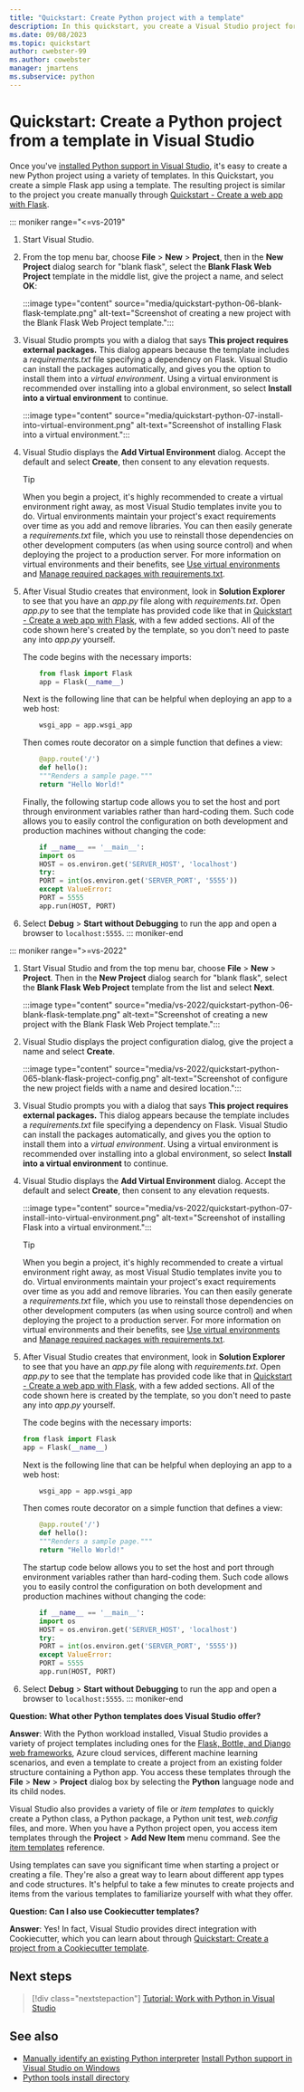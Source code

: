```yaml
---
title: "Quickstart: Create Python project with a template"
description: In this quickstart, you create a Visual Studio project for Python by using the built-in template for a basic Flask application.
ms.date: 09/08/2023
ms.topic: quickstart
author: cwebster-99
ms.author: cowebster
manager: jmartens
ms.subservice: python
---
```


# Quickstart: Create a Python project from a template in Visual Studio

Once you've [installed Python support in Visual Studio](installing-python-support-in-visual-studio.md), it's easy to create a new Python project using a variety of templates. In this Quickstart, you create a simple Flask app using a template. The resulting project is similar to the project you create manually through [Quickstart - Create a web app with Flask](../ide/quickstart-python.md).

::: moniker range="<=vs-2019"

1. Start Visual Studio.
1. From the top menu bar, choose **File** > **New** > **Project**, then in the **New Project** dialog search for "blank flask", select the **Blank Flask Web Project** template in the middle list, give the project a name, and select **OK**:

   :::image type="content" source="media/quickstart-python-06-blank-flask-template.png" alt-text="Screenshot of creating a new project with the Blank Flask Web Project template.":::

1. Visual Studio prompts you with a dialog that says **This project requires external packages.** This dialog appears because the template includes a _requirements.txt_ file specifying a dependency on Flask. Visual Studio can install the packages automatically, and gives you the option to install them into a _virtual environment_. Using a virtual environment is recommended over installing into a global environment, so select **Install into a virtual environment** to continue.

   :::image type="content" source="media/quickstart-python-07-install-into-virtual-environment.png" alt-text="Screenshot of installing Flask into a virtual environment.":::

1. Visual Studio displays the **Add Virtual Environment** dialog. Accept the default and select **Create**, then consent to any elevation requests.

   > [!Tip]
   > When you begin a project, it's highly recommended to create a virtual environment right away, as most Visual Studio templates invite you to do. Virtual environments maintain your project's exact requirements over time as you add and remove libraries. You can then easily generate a _requirements.txt_ file, which you use to reinstall those dependencies on other development computers (as when using source control) and when deploying the project to a production server. For more information on virtual environments and their benefits, see [Use virtual environments](../python/selecting-a-python-environment-for-a-project.md#use-virtual-environments) and [Manage required packages with requirements.txt](../python/managing-required-packages-with-requirements-txt.md).

1. After Visual Studio creates that environment, look in **Solution Explorer** to see that you have an _app.py_ file along with _requirements.txt_. Open _app.py_ to see that the template has provided code like that in [Quickstart - Create a web app with Flask](../ide/quickstart-python.md), with a few added sections. All of the code shown here's created by the template, so you don't need to paste any into _app.py_ yourself.

   The code begins with the necessary imports:

   ```python
       from flask import Flask
       app = Flask(__name__)
   ```

   Next is the following line that can be helpful when deploying an app to a web host:

   ```python
       wsgi_app = app.wsgi_app
   ```

   Then comes route decorator on a simple function that defines a view:

   ```python
       @app.route('/')
       def hello():
       """Renders a sample page."""
       return "Hello World!"
   ```

   Finally, the following startup code allows you to set the host and port through environment variables rather than hard-coding them. Such code allows you to easily control the configuration on both development and production machines without changing the code:

   ```python
       if __name__ == '__main__':
       import os
       HOST = os.environ.get('SERVER_HOST', 'localhost')
       try:
       PORT = int(os.environ.get('SERVER_PORT', '5555'))
       except ValueError:
       PORT = 5555
       app.run(HOST, PORT)
   ```

1. Select **Debug** > **Start without Debugging** to run the app and open a browser to `localhost:5555`.
   ::: moniker-end

::: moniker range=">=vs-2022"

1. Start Visual Studio and from the top menu bar, choose **File** > **New** > **Project**. Then in the **New Project** dialog search for "blank flask", select the **Blank Flask Web Project** template from the list and select **Next**.

   :::image type="content" source="media/vs-2022/quickstart-python-06-blank-flask-template.png" alt-text="Screenshot of creating a new project with the Blank Flask Web Project template.":::

1. Visual Studio displays the project configuration dialog, give the project a name and select **Create**.

   :::image type="content" source="media/vs-2022/quickstart-python-065-blank-flask-project-config.png" alt-text="Screenshot of configure the new project fields with a name and desired location.":::

1. Visual Studio prompts you with a dialog that says **This project requires external packages.** This dialog appears because the template includes a _requirements.txt_ file specifying a dependency on Flask. Visual Studio can install the packages automatically, and gives you the option to install them into a _virtual environment_. Using a virtual environment is recommended over installing into a global environment, so select **Install into a virtual environment** to continue.

1. Visual Studio displays the **Add Virtual Environment** dialog. Accept the default and select **Create**, then consent to any elevation requests.

   :::image type="content" source="media/vs-2022/quickstart-python-07-install-into-virtual-environment.png" alt-text="Screenshot of installing Flask into a virtual environment.":::

   > [!Tip]
   > When you begin a project, it's highly recommended to create a virtual environment right away, as most Visual Studio templates invite you to do. Virtual environments maintain your project's exact requirements over time as you add and remove libraries. You can then easily generate a _requirements.txt_ file, which you use to reinstall those dependencies on other development computers (as when using source control) and when deploying the project to a production server. For more information on virtual environments and their benefits, see [Use virtual environments](../python/selecting-a-python-environment-for-a-project.md#use-virtual-environments) and [Manage required packages with requirements.txt](../python/managing-required-packages-with-requirements-txt.md).

1. After Visual Studio creates that environment, look in **Solution Explorer** to see that you have an _app.py_ file along with _requirements.txt_. Open _app.py_ to see that the template has provided code like that in [Quickstart - Create a web app with Flask](../ide/quickstart-python.md), with a few added sections. All of the code shown here is created by the template, so you don't need to paste any into _app.py_ yourself.

   The code begins with the necessary imports:

   ```python
   from flask import Flask
   app = Flask(__name__)
   ```

   Next is the following line that can be helpful when deploying an app to a web host:

   ```python
       wsgi_app = app.wsgi_app
   ```

   Then comes route decorator on a simple function that defines a view:

   ```python
       @app.route('/')
       def hello():
       """Renders a sample page."""
       return "Hello World!"
   ```

   The startup code below allows you to set the host and port through environment variables rather than hard-coding them. Such code allows you to easily control the configuration on both development and production machines without changing the code:

   ```python
       if __name__ == '__main__':
       import os
       HOST = os.environ.get('SERVER_HOST', 'localhost')
       try:
       PORT = int(os.environ.get('SERVER_PORT', '5555'))
       except ValueError:
       PORT = 5555
       app.run(HOST, PORT)
   ```

1. Select **Debug** > **Start without Debugging** to run the app and open a browser to `localhost:5555`.
   ::: moniker-end

**Question: What other Python templates does Visual Studio offer?**

**Answer**: With the Python workload installed, Visual Studio provides a variety of project templates including ones for the [Flask, Bottle, and Django web frameworks](../python/python-web-application-project-templates.md), Azure cloud services, different machine learning scenarios, and even a template to create a project from an existing folder structure containing a Python app. You access these templates through the **File** > **New** > **Project** dialog box by selecting the **Python** language node and its child nodes.

Visual Studio also provides a variety of file or _item templates_ to quickly create a Python class, a Python package, a Python unit test, _web.config_ files, and more. When you have a Python project open, you access item templates through the **Project** > **Add New Item** menu command. See the [item templates](python-item-templates.md) reference.

Using templates can save you significant time when starting a project or creating a file. They're also a great way to learn about different app types and code structures. It's helpful to take a few minutes to create projects and items from the various templates to familiarize yourself with what they offer.

**Question: Can I also use Cookiecutter templates?**

**Answer**: Yes! In fact, Visual Studio provides direct integration with Cookiecutter, which you can learn about through [Quickstart: Create a project from a Cookiecutter template](../python/quickstart-04-python-in-visual-studio-project-from-cookiecutter.md).

## Next steps

> [!div class="nextstepaction"]
> [Tutorial: Work with Python in Visual Studio](tutorial-working-with-python-in-visual-studio-step-01-create-project.md)

## See also

- [Manually identify an existing Python interpreter](managing-python-environments-in-visual-studio.md#manually-identify-an-existing-environment)
  [Install Python support in Visual Studio on Windows](installing-python-support-in-visual-studio.md)
- [Python tools install directory](installing-python-support-in-visual-studio.md#download--install-the-python-workload)
